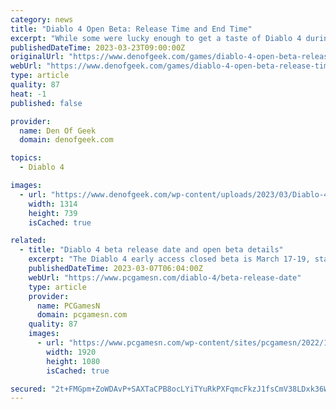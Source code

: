 ```yaml
---
category: news
title: "Diablo 4 Open Beta: Release Time and End Time"
excerpt: "While some were lucky enough to get a taste of Diablo 4 during the game’s Early Access beta, everyone will soon be able to join the game’s open beta (no chicken sandwich required). Of course, it helps ..."
publishedDateTime: 2023-03-23T09:00:00Z
originalUrl: "https://www.denofgeek.com/games/diablo-4-open-beta-release-time-and-end-time/"
webUrl: "https://www.denofgeek.com/games/diablo-4-open-beta-release-time-and-end-time/"
type: article
quality: 87
heat: -1
published: false

provider:
  name: Den Of Geek
  domain: denofgeek.com

topics:
  - Diablo 4

images:
  - url: "https://www.denofgeek.com/wp-content/uploads/2023/03/Diablo-4-1.jpg"
    width: 1314
    height: 739
    isCached: true

related:
  - title: "Diablo 4 beta release date and open beta details"
    excerpt: "The Diablo 4 early access closed beta is March 17-19, starting at 9am PST / 12pm EST / 5pm GMT / 6PM CEST. The gameplay period will end at 12pm PST / 3pm EST / 8pm GMT / 9PM CEST on March 9."
    publishedDateTime: 2023-03-07T06:04:00Z
    webUrl: "https://www.pcgamesn.com/diablo-4/beta-release-date"
    type: article
    provider:
      name: PCGamesN
      domain: pcgamesn.com
    quality: 87
    images:
      - url: "https://www.pcgamesn.com/wp-content/sites/pcgamesn/2022/11/diablo-4-beta-release-date-header.jpg"
        width: 1920
        height: 1080
        isCached: true

secured: "2t+FMGpm+ZoWDAvP+SAXTaCPB8ocLYiTYuRkPXFqmcFkzJ1fsCmV38LDxk36W47hon/3X3dc7NyYRVVqMMTYxRH8uDtFbT6hOIp1qTBB+8DtMO9cEvInzvrWo2ZxWDuji8vcH45VkJHQalXC/vHPRqyeDN1RH7mUxMfQyW7Jg9+FNXarCjVbKmEnNKfRvEDqsFMVa7wsFYVtOaSde2TEIg36aCORsQzTqkOeJqv64ZBtN1PwtWT8/TyJ3DmGVs+sj1uK7Uw9QiU8lH78TcK8SOpbNTsrN1kHkIm8pwCDM+yJSTBkHGmgVArlGDjMCbJVZYlqKW2nRR878xTwsapy92ItdkqeULPq0hoClXGxTQo=;T+yyW8ho/Evs8HeQN0I7gA=="
---
```


